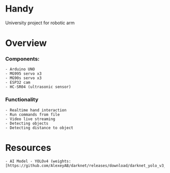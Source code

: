 # Handy
 University project for robotic arm

# Overview

### Components:
    - Arduino UNO
    - MG995 servo x3
    - MG90s servo x3
    - ESP32 cam 
    - HC-SR04 (ultrasonic sensor)
    
### Functionality
    - Realtime hand interaction
    - Run commands from file
    - Video live streaming
    - Detecting objects
    - Detecting distance to object


# Resources
    - AI Model - YOLOv4 (weights: [https://github.com/AlexeyAB/darknet/releases/download/darknet_yolo_v3_optimal/yolov4.weights])